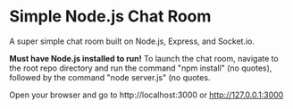 Simple Node.js Chat Room
=======================

A super simple chat room built on Node.js, Express, and Socket.io. 

**Must have Node.js installed to run!**
To launch the chat room, navigate to the root repo directory and run the command "npm install" (no quotes), followed by the command "node server.js" (no quotes.

Open your browser and go to http://localhost:3000 or http://127.0.0.1:3000